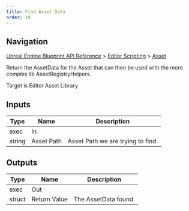 ```yaml
---
title: Find Asset Data
order: 19
---
```

## Navigation

[Unreal Engine Blueprint API Reference](https://dev.epicgames.com/documentation/en-us/unreal-engine/BlueprintAPI) > [Editor Scripting](https://dev.epicgames.com/documentation/en-us/unreal-engine/BlueprintAPI/EditorScripting) > [Asset](https://dev.epicgames.com/documentation/en-us/unreal-engine/BlueprintAPI/EditorScripting/Asset_1)

Return the AssetData for the Asset that can then be used with the more complex lib AssetRegistryHelpers.

Target is Editor Asset Library

## Inputs

| Type | Name | Description |
| --- | --- | --- |
| exec | In |  |
| string | Asset Path | Asset Path we are trying to find. |

## Outputs

| Type | Name | Description |
| --- | --- | --- |
| exec | Out |  |
| struct | Return Value | The AssetData found. |
